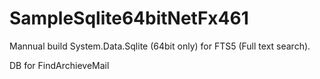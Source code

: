 # SampleSqlite64bitNetFx461

Mannual build System.Data.Sqlite (64bit only) for FTS5 (Full text search).

DB for FindArchieveMail
